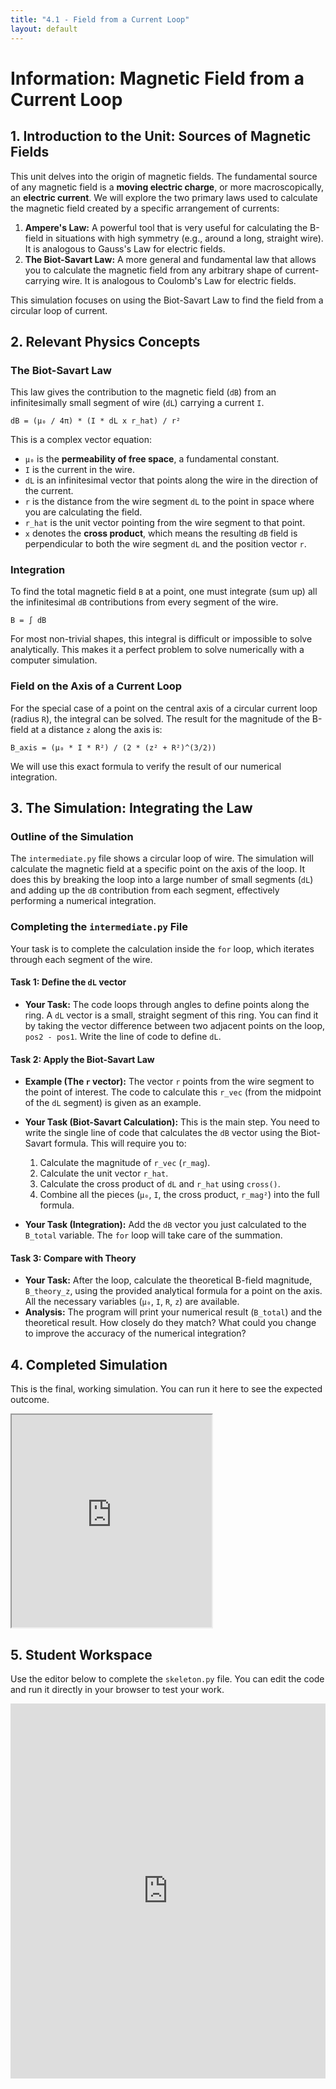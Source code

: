 ```yaml
---
title: "4.1 - Field from a Current Loop"
layout: default
---
```

# Information: Magnetic Field from a Current Loop

## 1. Introduction to the Unit: Sources of Magnetic Fields

This unit delves into the origin of magnetic fields. The fundamental source of any magnetic field is a **moving electric charge**, or more macroscopically, an **electric current**. We will explore the two primary laws used to calculate the magnetic field created by a specific arrangement of currents:

1.  **Ampere's Law:** A powerful tool that is very useful for calculating the B-field in situations with high symmetry (e.g., around a long, straight wire). It is analogous to Gauss's Law for electric fields.
2.  **The Biot-Savart Law:** A more general and fundamental law that allows you to calculate the magnetic field from any arbitrary shape of current-carrying wire. It is analogous to Coulomb's Law for electric fields. 

This simulation focuses on using the Biot-Savart Law to find the field from a circular loop of current.

## 2. Relevant Physics Concepts

### The Biot-Savart Law

This law gives the contribution to the magnetic field (`dB`) from an infinitesimally small segment of wire (`dL`) carrying a current `I`.

`dB = (μ₀ / 4π) * (I * dL x r_hat) / r²`

This is a complex vector equation:
-   `μ₀` is the **permeability of free space**, a fundamental constant.
-   `I` is the current in the wire.
-   `dL` is an infinitesimal vector that points along the wire in the direction of the current.
-   `r` is the distance from the wire segment `dL` to the point in space where you are calculating the field.
-   `r_hat` is the unit vector pointing from the wire segment to that point.
-   `x` denotes the **cross product**, which means the resulting `dB` field is perpendicular to both the wire segment `dL` and the position vector `r`.

### Integration

To find the total magnetic field `B` at a point, one must integrate (sum up) all the infinitesimal `dB` contributions from every segment of the wire.

`B = ∫ dB`

For most non-trivial shapes, this integral is difficult or impossible to solve analytically. This makes it a perfect problem to solve numerically with a computer simulation.

### Field on the Axis of a Current Loop

For the special case of a point on the central axis of a circular current loop (radius `R`), the integral can be solved. The result for the magnitude of the B-field at a distance `z` along the axis is:

`B_axis = (μ₀ * I * R²) / (2 * (z² + R²)^(3/2))`

We will use this exact formula to verify the result of our numerical integration.

## 3. The Simulation: Integrating the Law

### Outline of the Simulation

The `intermediate.py` file shows a circular loop of wire. The simulation will calculate the magnetic field at a specific point on the axis of the loop. It does this by breaking the loop into a large number of small segments (`dL`) and adding up the `dB` contribution from each segment, effectively performing a numerical integration.

### Completing the `intermediate.py` File

Your task is to complete the calculation inside the `for` loop, which iterates through each segment of the wire.

#### **Task 1: Define the `dL` vector**

- **Your Task:** The code loops through angles to define points along the ring. A `dL` vector is a small, straight segment of this ring. You can find it by taking the vector difference between two adjacent points on the loop, `pos2 - pos1`. Write the line of code to define `dL`.

#### **Task 2: Apply the Biot-Savart Law**

- **Example (The `r` vector):** The vector `r` points from the wire segment to the point of interest. The code to calculate this `r_vec` (from the midpoint of the `dL` segment) is given as an example.

- **Your Task (Biot-Savart Calculation):** This is the main step. You need to write the single line of code that calculates the `dB` vector using the Biot-Savart formula. This will require you to:
    1.  Calculate the magnitude of `r_vec` (`r_mag`).
    2.  Calculate the unit vector `r_hat`.
    3.  Calculate the cross product of `dL` and `r_hat` using `cross()`.
    4.  Combine all the pieces (`μ₀`, `I`, the cross product, `r_mag²`) into the full formula.

- **Your Task (Integration):** Add the `dB` vector you just calculated to the `B_total` variable. The `for` loop will take care of the summation.

#### **Task 3: Compare with Theory**

- **Your Task:** After the loop, calculate the theoretical B-field magnitude, `B_theory_z`, using the provided analytical formula for a point on the axis. All the necessary variables (`μ₀`, `I`, `R`, `z`) are available.
- **Analysis:** The program will print your numerical result (`B_total`) and the theoretical result. How closely do they match? What could you change to improve the accuracy of the numerical integration?

## 4. Completed Simulation

This is the final, working simulation. You can run it here to see the expected outcome.

<iframe src="https://glowscript.org/#/user/cglenz/folder/APSimulations-CEM/program/4.1-complete.py" width="320" height="340"></iframe>

## 5. Student Workspace

Use the editor below to complete the `skeleton.py` file. You can edit the code and run it directly in your browser to test your work.

<iframe src="https://trinket.io/embed/glowscript/49dd495f5da0" width="100%" height="600" frameborder="0" marginwidth="0" marginheight="0" allowfullscreen></iframe>